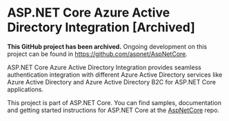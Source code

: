 ASP.NET Core Azure Active Directory Integration [Archived]
==========================================================

**This GitHub project has been archived.** Ongoing development on this project can be found in <https://github.com/aspnet/AspNetCore>.

ASP.NET Core Azure Active Directory Integration provides seamless authentication integration with different Azure Active Directory services like Azure Active Directory and Azure Active Directory B2C for ASP.NET Core applications.

This project is part of ASP.NET Core. You can find samples, documentation and getting started instructions for ASP.NET Core at the [AspNetCore](https://github.com/aspnet/AspNetCore) repo.
